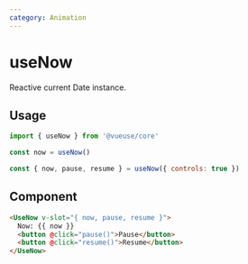 ```yaml
---
category: Animation
---
```


# useNow

Reactive current Date instance.

## Usage

```js
import { useNow } from '@vueuse/core'

const now = useNow()
```

```js
const { now, pause, resume } = useNow({ controls: true })
```

## Component

```html
<UseNow v-slot="{ now, pause, resume }">
  Now: {{ now }}
  <button @click="pause()">Pause</button>
  <button @click="resume()">Resume</button>
</UseNow>
```
